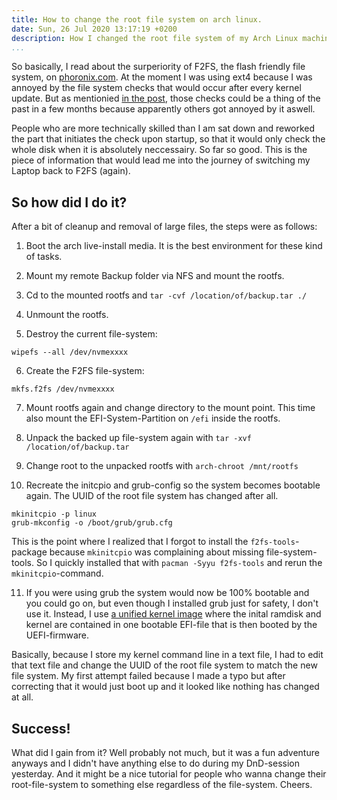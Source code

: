 ```yaml
---
title: How to change the root file system on arch linux.
date: Sun, 26 Jul 2020 13:17:19 +0200
description: How I changed the root file system of my Arch Linux machine from ext4 to F2FS the dirty way.
...
```


So basically, I read about the surperiority of F2FS, the flash friendly file system, on [phoronix.com](https://www.phoronix.com/scan.php?page=article&item=linux-58-filesystems&num=1).
At the moment I was using ext4 because I was annoyed by the file system checks that would occur after every kernel update.
But as mentionied [in the post](https://www.phoronix.com/scan.php?page=article&item=linux-58-filesystems&num=1), 
those checks could be a thing of the past in a few months because apparently others got annoyed by it aswell.

People who are more technically skilled than I am sat down and reworked the part that initiates the check upon startup,
so that it would only check the whole disk when it is absolutely neccessairy.
So far so good.
This is the piece of information that would lead me into the journey of switching my Laptop back to F2FS (again).

## So how did I do it?

After a bit of cleanup and removal of large files, the steps were as follows:

1. Boot the arch live-install media.
It is the best environment for these kind of tasks.

2. Mount my remote Backup folder via NFS and mount the rootfs.

3. Cd to the mounted rootfs and `tar -cvf /location/of/backup.tar ./`

4. Unmount the rootfs.

5. Destroy the current file-system: 

```
wipefs --all /dev/nvmexxxx
```

6. Create the F2FS file-system:

```
mkfs.f2fs /dev/nvmexxxx
```

7. Mount rootfs again and change directory to the mount point. 
This time also mount the EFI-System-Partition on `/efi` inside the rootfs.

8. Unpack the backed up file-system again with `tar -xvf /location/of/backup.tar`

9. Change root to the unpacked rootfs with `arch-chroot /mnt/rootfs`

10. Recreate the initcpio and grub-config so the system becomes bootable again.
The UUID of the root file system has changed after all.

```
mkinitcpio -p linux
grub-mkconfig -o /boot/grub/grub.cfg
```

This is the point where I realized that I forgot to install the `f2fs-tools`-package because `mkinitcpio` was complaining about missing file-system-tools.
So I quickly installed that with `pacman -Syyu f2fs-tools` and rerun the `mkinitcpio`-command.

11. If you were using grub the system would now be 100% bootable and you could go on, but even though I installed grub just for safety, I don't use it.
Instead, I use [a unified kernel image](https://wiki.archlinux.org/index.php/Systemd-boot#Preparing_a_unified_kernel_image) where the inital ramdisk and kernel are contained in one bootable EFI-file
that is then booted by the UEFI-firmware.

Basically, because I store my kernel command line in a text file, I had to edit that text file and change the UUID of the root file system to match the new file system.
My first attempt failed because I made a typo but after correcting that it would just boot up and it looked like nothing has changed at all.

<!-- end of list -->

## Success!

What did I gain from it?
Well probably not much, but it was a fun adventure anyways and I didn't have anything else to do during my DnD-session yesterday.
And it might be a nice tutorial for people who wanna change their root-file-system to something else regardless of the file-system.
Cheers.

